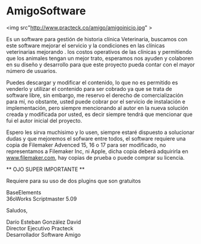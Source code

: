 # AmigoSoftware


<img src"http://www.practeck.co/amigo/amigoinicio.jpg" >



Es un software para gestión de historia clínica Veterinaria, buscamos con este software mejorar el servicio y la condiciones en las clínicas veterinarias mejorando . los costos operativos de las clínicas y permitiendo que los animales tengan un mejor trato, esperamos nos ayuden y colaboren en su diseño y desarrollo para que este proyecto pueda contar con el mayor número de usuarios. 

Puedes descargar y modificar el contenido, lo que no es permitido es venderlo y utilizar el contenido para ser cobrado ya que se trata de software libre, sin embargo, me reservo el derecho de comercialización para mí, no obstante, usted puede cobrar por el servicio de instalación e implementación, pero siempre mencionando al autor en la nueva solución creada y modificada por usted, es decir siempre tendrá que mencionar que fui el autor inicial del proyecto. 

Espero les sirva muchisimo y lo usen, siempre estaré dispuesto a solucionar dudas y que mejoremos el sofware entre todos, el software requiere una copia de Filemaker Advenced 15, 16 o 17 para ser modificado, no representamos a Filemaker Inc, ni Apple, dicha copia deberá adquirirla en www.filemaker.com, hay copias de prueba o puede comprar su licencia. 





** OJO SUPER IMPORTANTE ** 

Requiere para su uso de dos plugins que son gratuitos 

BaseElements </br>
36oWorks Scriptmaster 5.09

Saludos,



Darío Esteban González David </br>
Director Ejecutivo Practeck </br>
Desarrollador Software Amigo
